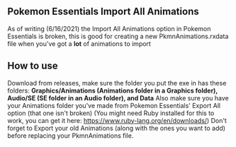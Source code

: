 ## Pokemon Essentials Import All Animations

As of writing (6/16/2021) the Import All Animations option in Pokemon Essentials is broken, this is good for creating a new PkmnAnimations.rxdata file when you've got a **lot** of animations to import

## How to use

Download from releases, make sure the folder you put the exe in has these folders: **Graphics/Animations (Animations folder in a Graphics folder), Audio/SE (SE folder in an Audio folder), and Data**
Also make sure you have your Animations folder you've made from Pokemon Essentials' Export All option (that one isn't broken)
(You might need Ruby installed for this to work, you can get it here: https://www.ruby-lang.org/en/downloads/)
Don't forget to Export your old Animations (along with the ones you want to add) before replacing your PkmnAnimations file.
